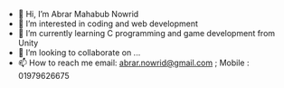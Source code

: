 - 👋 Hi, I’m Abrar Mahabub Nowrid
- 👀 I’m interested in coding and web development 
- 🌱 I’m currently learning C programming and game development from Unity
- 💞️ I’m looking to collaborate on ...
- 📫 How to reach me email: abrar.nowrid@gmail.com ; Mobile : 01979626675

<!---
AbrarMahabub21/AbrarMahabub21 is a ✨ special ✨ repository because its `README.md` (this file) appears on your GitHub profile.
You can click the Preview link to take a look at your changes.
--->
